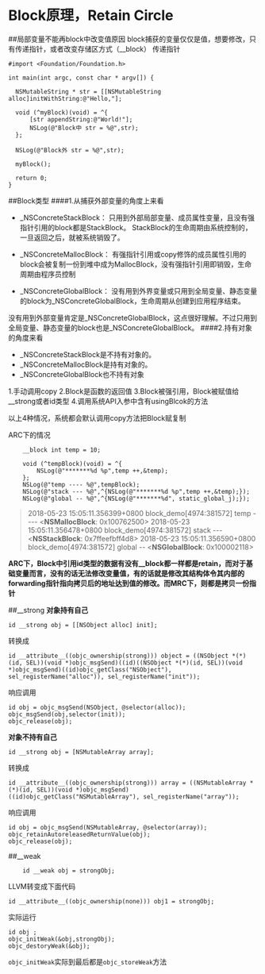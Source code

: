 # Block原理，Retain Circle 

##局部变量不能再block中改变值原因
block捕获的变量仅仅是值，想要修改，只有传递指针，或者改变存储区方式（__block）
传递指针

```
#import <Foundation/Foundation.h>

int main(int argc, const char * argv[]) {
    
  NSMutableString * str = [[NSMutableString alloc]initWithString:@"Hello,"];
    
  void (^myBlock)(void) = ^{
      [str appendString:@"World!"];
      NSLog(@"Block中 str = %@",str);
  };
    
  NSLog(@"Block外 str = %@",str);
    
  myBlock();
    
  return 0;
}
```


##Block类型
####1.从捕获外部变量的角度上来看
* _NSConcreteStackBlock：
只用到外部局部变量、成员属性变量，且没有强指针引用的block都是StackBlock。
StackBlock的生命周期由系统控制的，一旦返回之后，就被系统销毁了。

* _NSConcreteMallocBlock：
有强指针引用或copy修饰的成员属性引用的block会被复制一份到堆中成为MallocBlock，没有强指针引用即销毁，生命周期由程序员控制

* _NSConcreteGlobalBlock：
没有用到外界变量或只用到全局变量、静态变量的block为_NSConcreteGlobalBlock，生命周期从创建到应用程序结束。

没有用到外部变量肯定是_NSConcreteGlobalBlock，这点很好理解。不过只用到全局变量、静态变量的block也是_NSConcreteGlobalBlock。
####2.持有对象的角度来看

* _NSConcreteStackBlock是不持有对象的。
* _NSConcreteMallocBlock是持有对象的。
* _NSConcreteGlobalBlock也不持有对象

1.手动调用copy
2.Block是函数的返回值
3.Block被强引用，Block被赋值给__strong或者id类型
4.调用系统API入参中含有usingBlcok的方法

以上4种情况，系统都会默认调用copy方法把Block赋复制

ARC下的情况

```
    __block int temp = 10;

    void (^tempBlock)(void) = ^{
        NSLog(@"*******%d %p",temp ++,&temp);
    };
    NSLog(@"temp ---- %@",tempBlock);
    NSLog(@"stack --- %@",^{NSLog(@"*******%d %p",temp ++,&temp);});
    NSLog(@"global -- %@",^{NSLog(@"*******%d", static_global_j);});

```

>2018-05-23 15:05:11.356399+0800 block_demo[4974:381572] temp ---- <__NSMallocBlock__: 0x100762500>
2018-05-23 15:05:11.356478+0800 block_demo[4974:381572] stack --- <__NSStackBlock__: 0x7ffeefbff4d8>
2018-05-23 15:05:11.356590+0800 block_demo[4974:381572] global -- <__NSGlobalBlock__: 0x100002118>


**ARC下，Block中引用id类型的数据有没有__block都一样都是retain，而对于基础变量而言，没有的话无法修改变量值，有的话就是修改其结构体令其内部的forwarding指针指向拷贝后的地址达到值的修改。而MRC下，则都是拷贝一份指针**


##__strong
**对象持有自己**

```
id __strong obj = [[NSObject alloc] init];
```
转换成

```
id __attribute__((objc_ownership(strong))) object = ((NSObject *(*)(id, SEL))(void *)objc_msgSend)((id)((NSObject *(*)(id, SEL))(void *)objc_msgSend)((id)objc_getClass("NSObject"), sel_registerName("alloc")), sel_registerName("init"));
```
响应调用

```
id obj = objc_msgSend(NSObject, @selector(alloc));
objc_msgSend(obj,selector(init));
objc_release(obj);
```

**对象不持有自己**

```
id __strong obj = [NSMutableArray array];
```
转换成

```
id __attribute__((objc_ownership(strong))) array = ((NSMutableArray *(*)(id, SEL))(void *)objc_msgSend)((id)objc_getClass("NSMutableArray"), sel_registerName("array"));
```
响应调用

```
id obj = objc_msgSend(NSMutableArray, @selector(array));
objc_retainAutoreleasedReturnValue(obj);
objc_release(obj);
```

##__weak

```
    id __weak obj = strongObj;
```
LLVM转变成下面代码

```
id __attribute__((objc_ownership(none))) obj1 = strongObj;
```
实际运行

```
id obj ;
objc_initWeak(&obj,strongObj);
objc_destoryWeak(&obj);
```
`objc_initWeak`实际到最后都是`objc_storeWeak`方法





